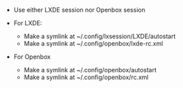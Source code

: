 * Use either LXDE session nor Openbox session
* For LXDE:
    * Make a symlink at ~/.config/lxsession/LXDE/autostart
    * Make a symlink at ~/.config/openbox/lxde-rc.xml

* For Openbox
    * Make a symlink at ~/.config/openbox/autostart
    * Make a symlink at ~/.config/openbox/rc.xml
